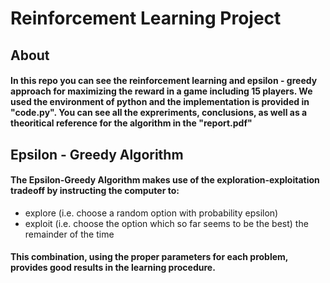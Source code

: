 # Reinforcement Learning Project

## About 

#### In this repo you can see the reinforcement learning and epsilon - greedy approach for maximizing the reward in a game including 15 players. We used the environment of python and the implementation is provided in "code.py". You can see all the expreriments, conclusions, as well as a theoritical reference for the algorithm in the "report.pdf"

## Epsilon - Greedy Algorithm

#### The Epsilon-Greedy Algorithm makes use of the exploration-exploitation tradeoff by instructing the computer to:
- explore (i.e. choose a random option with probability epsilon)
- exploit (i.e. choose the option which so far seems to be the best) the remainder of the time

#### This combination, using the proper parameters for each problem, provides good results in the learning procedure.

